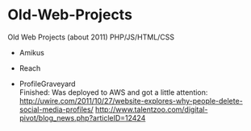 Old-Web-Projects
================

Old Web Projects (about 2011) PHP/JS/HTML/CSS


- Amikus  


- Reach

- ProfileGraveyard  
  Finished: Was deployed to AWS and got a little attention:
  http://uwire.com/2011/10/27/website-explores-why-people-delete-social-media-profiles/
  http://www.talentzoo.com/digital-pivot/blog_news.php?articleID=12424
